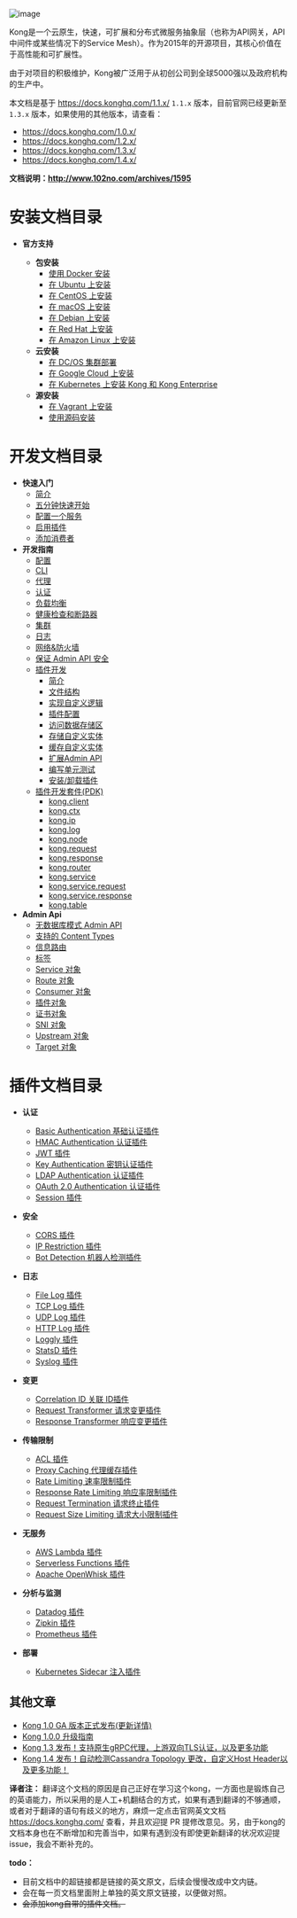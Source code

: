 ![image](https://user-images.githubusercontent.com/2004103/57691648-59208500-7677-11e9-9b6f-21ee0eb5a4dd.png)

Kong是一个云原生，快速，可扩展和分布式微服务抽象层（也称为API网关，API中间件或某些情况下的Service Mesh）。作为2015年的开源项目，其核心价值在于高性能和可扩展性。

由于对项目的积极维护，Kong被广泛用于从初创公司到全球5000强以及政府机构的生产中。

本文档是基于 https://docs.konghq.com/1.1.x/ `1.1.x` 版本，目前官网已经更新至 `1.3.x` 版本，如果使用的其他版本，请查看：

- https://docs.konghq.com/1.0.x/
- https://docs.konghq.com/1.2.x/
- https://docs.konghq.com/1.3.x/
- https://docs.konghq.com/1.4.x/

**文档说明：http://www.102no.com/archives/1595**

# 安装文档目录

- **官方支持**

   - **包安装**
      * [使用 Docker 安装](INSTALL/docker.md)
      * [在 Ubuntu 上安装](INSTALL/ubuntu.md)
      * [在 CentOS 上安装](INSTALL/centos.md)
      * [在 macOS 上安装](INSTALL/macos.md)
      * [在 Debian 上安装](INSTALL/debian.md)
      * [在 Red Hat 上安装](INSTALL/redhat.md)
      * [在 Amazon Linux 上安装](INSTALL/aws-linux.md)
   - **云安装**
      * [在 DC/OS 集群部署](INSTALL/dcos.md)
      * [在 Google Cloud 上安装](INSTALL/google-cloud.md)
      * [在 Kubernetes 上安装 Kong 和 Kong Enterprise](INSTALL/kubernetes.md)
   - **源安装**
      * [在 Vagrant 上安装](INSTALL/vagrant.md)
      * [使用源码安装](INSTALL/source.md)
      
      
# 开发文档目录

* **快速入门**
    * [简介](GETTING-STARTED/introduction.md)
    * [五分钟快速开始](GETTING-STARTED/quickstart.md)  
    * [配置一个服务](GETTING-STARTED/configuring-a-service.md)   
    * [启用插件](GETTING-STARTED/enabling-plugins.md)  
    * [添加消费者](GETTING-STARTED/adding-consumers.md)   
* **开发指南**
    * [配置](GUIDES&REFERENCES/configuration.md)    
    * [CLI](GUIDES&REFERENCES/cli.md)    
    * [代理](GUIDES&REFERENCES/proxy.md)    
    * [认证](GUIDES&REFERENCES/auth.md)       
    * [负载均衡](GUIDES&REFERENCES/loadbalancing.md)  
    * [健康检查和断路器](GUIDES&REFERENCES/health-checks-circuit-breakers.md)   
    * [集群](GUIDES&REFERENCES/clustering.md)  
    * [日志](GUIDES&REFERENCES/logging.md)  
    * [网络&防火墙](GUIDES&REFERENCES/network.md)  
    * [保证 Admin API 安全](GUIDES&REFERENCES/secure-admin-api.md)  
    * [插件开发](GUIDES&REFERENCES/plugin-development/)
        * [简介](GUIDES&REFERENCES/plugin-development/README.md)
        * [文件结构](GUIDES&REFERENCES/plugin-development/file-structure.md)
        * [实现自定义逻辑](GUIDES&REFERENCES/plugin-development/custom-logic.md)
        * [插件配置](GUIDES&REFERENCES/plugin-development/plugin-configuration.md)
        * [访问数据存储区](GUIDES&REFERENCES/plugin-development/access-the-datastore.md)
        * [存储自定义实体](GUIDES&REFERENCES/plugin-development/custom-entities.md)
        * [缓存自定义实体](GUIDES&REFERENCES/plugin-development/entities-cache.md)
        * [扩展Admin API](GUIDES&REFERENCES/plugin-development/admin-api.md)
        * [编写单元测试](GUIDES&REFERENCES/plugin-development/tests.md)
        * [安装/卸载插件](GUIDES&REFERENCES/plugin-development/distribution.md)
    * [插件开发套件(PDK)](GUIDES&REFERENCES/PDK/pdk.md)
        * [kong.client](GUIDES&REFERENCES/PDK/kong-client.md)
        * [kong.ctx](GUIDES&REFERENCES/PDK/kong-ctx.md)
        * [kong.ip](GUIDES&REFERENCES/PDK/kong-ip.md)
        * [kong.log](GUIDES&REFERENCES/PDK/kong-log.md)
        * [kong.node](GUIDES&REFERENCES/PDK/kong-node.md)
        * [kong.request](GUIDES&REFERENCES/PDK/kong-request.md)
        * [kong.response](GUIDES&REFERENCES/PDK/kong-response.md)
        * [kong.router](GUIDES&REFERENCES/PDK/kong-router.md)
        * [kong.service](GUIDES&REFERENCES/PDK/kong-service.md)
        * [kong.service.request](GUIDES&REFERENCES/PDK/kong-service-request.md)
        * [kong.service.response](GUIDES&REFERENCES/PDK/kong-service-response.md)
        * [kong.table](GUIDES&REFERENCES/PDK/kong-table.md)
* **Admin Api**
    * [无数据库模式 Admin API](ADMIN-API/db-less.md)
    * [支持的 Content Types](ADMIN-API/supported-content-types.md)
    * [信息路由](ADMIN-API/information-routes.md)
    * [标签](ADMIN-API/tags.md)
    * [Service 对象](ADMIN-API/service-object.md)
    * [Route 对象](ADMIN-API/route-object.md)
    * [Consumer 对象](ADMIN-API/consumer-object.md)
    * [插件对象](ADMIN-API/plugin-object.md)
    * [证书对象](ADMIN-API/certificate-object.md)
    * [SNI 对象](ADMIN-API/sni-object.md)
    * [Upstream 对象](ADMIN-API/upstream-object.md)
    * [Target 对象](ADMIN-API/target-object.md)

   
# 插件文档目录

- **认证**
    * [Basic Authentication 基础认证插件](HUB/basic-auth.md)
    * [HMAC Authentication 认证插件](HUB/hmac-auth.md) 
    * [JWT 插件](HUB/jwt.md)
    * [Key Authentication 密钥认证插件](HUB/key-auth.md)
    * [LDAP Authentication 认证插件](HUB/ldap-auth.md)
    * [OAuth 2.0 Authentication 认证插件](HUB/oauth2.md)
    * [Session 插件](HUB/session.md)
- **安全**
    * [CORS 插件](HUB/cors.md)
    * [IP Restriction 插件](HUB/ip-restriction.md)
    * [Bot Detection 机器人检测插件](HUB/bot-detection.md)
- **日志**
    * [File Log 插件](HUB/file-log.md)
    * [TCP Log 插件](HUB/tcp-log.md)
    * [UDP Log 插件](HUB/udp-log.md)
    * [HTTP Log 插件](HUB/http-log.md)
    * [Loggly 插件](HUB/loggly.md)
    * [StatsD 插件](HUB/statsd.md)
    * [Syslog 插件](HUB/syslog.md)
- **变更**
    * [Correlation ID 关联 ID插件](HUB/correlation-id.md)
    * [Request Transformer 请求变更插件](HUB/request-transformer.md)
    * [Response Transformer 响应变更插件](HUB/response-transformer.md)
- **传输限制**
    * [ACL 插件](HUB/acl.md)
    * [Proxy Caching 代理缓存插件](HUB/proxy-cache.md)
    * [Rate Limiting 速率限制插件](HUB/rate-limiting.md)
    * [Response Rate Limiting 响应率限制插件](HUB/response-ratelimiting.md)
    * [Request Termination 请求终止插件](HUB/request-termination.md)
    * [Request Size Limiting 请求大小限制插件](HUB/request-size-limiting.md)
- **无服务**
   * [AWS Lambda 插件](HUB/aws-lambda.md)
   * [Serverless Functions 插件](HUB/serverless-functions.md)
   * [Apache OpenWhisk 插件](HUB/openwhisk.md)

- **分析与监测**
    * [Datadog 插件](HUB/datadog.md)
    * [Zipkin 插件](HUB/zipkin.md)
    * [Prometheus 插件](HUB/prometheus.md)
- **部署**
    * [Kubernetes Sidecar 注入插件](HUB/kubernetes-sidecar-injector.md)

## 其他文章

- [Kong 1.0 GA 版本正式发布(更新详情)](BLOG/kong-1.0.md)
- [Kong 1.0.0 升级指南](BLOG/kong-1.0-update.md)
- [Kong 1.3 发布！支持原生gRPC代理，上游双向TLS认证，以及更多功能](BLOG/kong-1.3.md)
- [Kong 1.4 发布！自动检测Cassandra Topology 更改，自定义Host Header以及更多功能！](BLOG/kong-1.4.md)

**译者注：**
翻译这个文档的原因是自己正好在学习这个kong，一方面也是锻炼自己的英语能力，所以采用的是人工+机翻结合的方式，如果有遇到翻译的不够通顺，或者对于翻译的语句有歧义的地方，麻烦一定点击官网英文文档 https://docs.konghq.com/ 查看，并且欢迎提 PR 提修改意见。另，由于kong的文档本身也在不断增加和完善当中，如果有遇到没有即使更新翻译的状况欢迎提issue，我会不断补充的。

**todo：**
- 目前文档中的超链接都是链接的英文原文，后续会慢慢改成中文内链。
- 会在每一页文档里面附上单独的英文原文链接，以便做对照。
- ~~会添加kong自带的插件文档。~~




